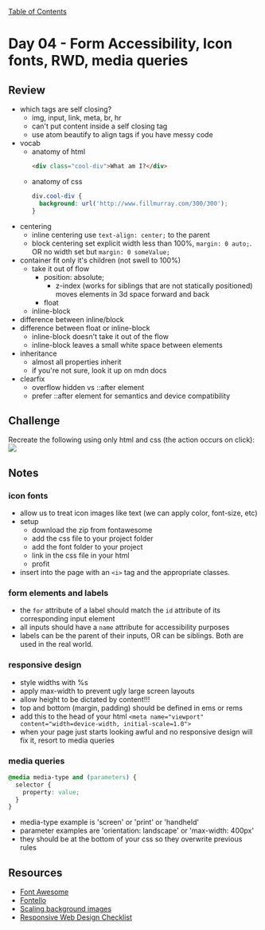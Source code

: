 [Table of Contents](/README.md)

# Day 04 - Form Accessibility, Icon fonts, RWD, media queries

## Review
- which tags are self closing?
  - img, input, link, meta, br, hr
  - can't put content inside a self closing tag
  - use atom beautify to align tags if you have messy code
- vocab
  - anatomy of html
    ```html
    <div class="cool-div">What am I?</div>
    ```
  - anatomy of css
    ```css
    div.cool-div {
      background: url('http://www.fillmurray.com/300/300');
    }
    ```
- centering
  - inline centering use `text-align: center;` to the parent
  - block centering set explicit width less than 100%, `margin: 0 auto;`. OR no width set but `margin: 0 someValue;`
- container fit only it's children (not swell to 100%)
  - take it out of flow
    - position: absolute;
      - z-index (works for siblings that are not statically positioned) moves elements in 3d space forward and back
    - float
  - inline-block
- difference between inline/block
- difference between float or inline-block
  - inline-block doesn't take it out of the flow
  - inline-block leaves a small white space between elements
- inheritance
  - almost all properties inherit
  - if you're not sure, look it up on mdn docs
- clearfix
  - overflow hidden vs ::after element
  - prefer ::after element for semantics and device compatibility

## Challenge
Recreate the following using only html and css (the action occurs on click):
![](/Users/tiy/Documents/button.gif)

## Notes
### icon fonts
  - allow us to treat icon images like text (we can apply color, font-size, etc)
  - setup
    - download the zip from fontawesome
    - add the css file to your project folder
    - add the font folder to your project
    - link in the css file in your html
    - profit
  - insert into the page with an `<i>` tag and the appropriate classes.

### form elements and labels
  - the `for` attribute of a label should match the `id` attribute of its corresponding input element
  - all inputs should have a `name` attribute for accessibility purposes
  - labels can be the parent of their inputs, OR can be siblings. Both are used in the real world.

### responsive design
  - style widths with %s
  - apply max-width to prevent ugly large screen layouts
  - allow height to be dictated by content!!!
  - top and bottom (margin, padding) should be defined in ems or rems
  - add this to the head of your html `<meta name="viewport" content="width=device-width, initial-scale=1.0">`
  - when your page just starts looking awful and no responsive design will fix it, resort to media queries

### media queries
  ```css
  @media media-type and (parameters) {
    selector {
      property: value;
    }
  }
  ```
  - media-type example is 'screen' or 'print' or 'handheld'
  - parameter examples are 'orientation: landscape' or 'max-width: 400px'
  - they should be at the bottom of your css so they overwrite previous rules

## Resources
- [Font Awesome](http://fontawesome.io/)
- [Fontello](http://fontello.com/)
- [Scaling background images](https://developer.mozilla.org/en-US/docs/Web/CSS/CSS_Background_and_Borders/Scaling_background_images)
- [Responsive Web Design Checklist](http://rwdchecklist.com/)
